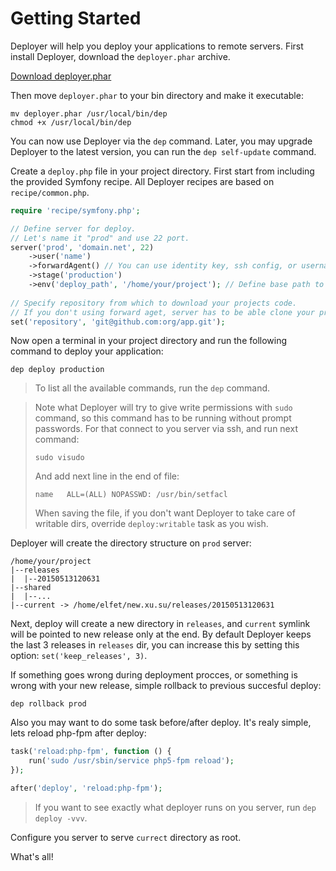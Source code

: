 # Getting Started

Deployer will help you deploy your applications to remote servers. First install Deployer, download the `deployer.phar` archive.

[Download deployer.phar](http://deployer.org/deployer.phar)

Then move `deployer.phar` to your bin directory and make it executable:

~~~
mv deployer.phar /usr/local/bin/dep
chmod +x /usr/local/bin/dep
~~~

You can now use Deployer via the `dep` command. Later, you may upgrade Deployer to the latest version, you can run the `dep self-update` command.

Create a `deploy.php` file in your project directory. First start from including the provided Symfony recipe. All Deployer recipes are based on `recipe/common.php`. 

~~~ php
require 'recipe/symfony.php';

// Define server for deploy.
// Let's name it "prod" and use 22 port.
server('prod', 'domain.net', 22)
    ->user('name')
    ->forwardAgent() // You can use identity key, ssh config, or username/password to auth on server.
    ->stage('production')
    ->env('deploy_path', '/home/your/project'); // Define base path to deploy you project.
    
// Specify repository from which to download your projects code.
// If you don't using forward aget, server has to be able clone your project from this repository.
set('repository', 'git@github.com:org/app.git');
~~~

Now open a terminal in your project directory and run the following command to deploy your application:

~~~
dep deploy production
~~~

> To list all the available commands, run the `dep` command.

> Note what Deployer will try to give write permissions with `sudo` command, so this command has to be running without prompt passwords.
> For that connect to you server via ssh, and run next command:
> ```
> sudo visudo
> ```
> And add next line in the end of file:
> ```
> name   ALL=(ALL) NOPASSWD: /usr/bin/setfacl
> ```
> When saving the file, if you don't want Deployer to take care of writable dirs, override `deploy:writable` task as you wish.

Deployer will create the directory structure on `prod` server:

```
/home/your/project
|--releases
|  |--20150513120631
|--shared
|  |--...
|--current -> /home/elfet/new.xu.su/releases/20150513120631
```

Next, deploy will create a new directory in `releases`, and `current` symlink will be pointed to new release only at the end. By default Deployer keeps the last 3 releases in `releases` dir, you can increase this by setting this option: `set('keep_releases', 3)`.

If something goes wrong during deployment procces, or something is wrong with your new release, simple rollback to previous succesful deploy:
```
dep rollback prod
```

Also you may want to do some task before/after deploy. It's realy simple, lets reload php-fpm after deploy:

```php
task('reload:php-fpm', function () {
    run('sudo /usr/sbin/service php5-fpm reload');
});

after('deploy', 'reload:php-fpm');
```

> If you want to see exactly what deployer runs on you server, run `dep deploy -vvv`.

Configure you server to serve `currect` directory as root. 

What's all!
